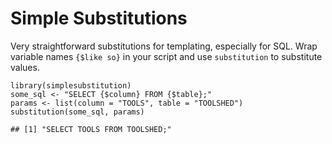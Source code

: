 Simple Substitutions
====================

Very straightforward substitutions for templating, especially for SQL.
Wrap variable names `{$like so}` in your script and use `substitution`
to substitute values.

    library(simplesubstitution)
    some_sql <- "SELECT {$column} FROM {$table};"
    params <- list(column = "TOOLS", table = "TOOLSHED")
    substitution(some_sql, params)

    ## [1] "SELECT TOOLS FROM TOOLSHED;"
